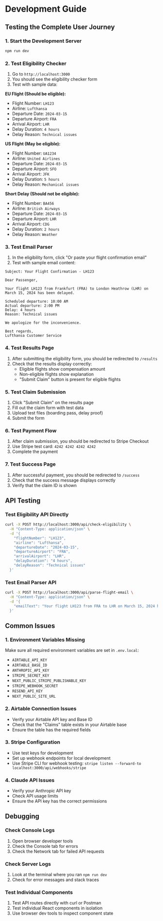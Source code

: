 # Development Guide

## Testing the Complete User Journey

### 1. Start the Development Server

```bash
npm run dev
```

### 2. Test Eligibility Checker

1. Go to `http://localhost:3000`
2. You should see the eligibility checker form
3. Test with sample data:

**EU Flight (Should be eligible):**
- Flight Number: `LH123`
- Airline: `Lufthansa`
- Departure Date: `2024-03-15`
- Departure Airport: `FRA`
- Arrival Airport: `LHR`
- Delay Duration: `4 hours`
- Delay Reason: `Technical issues`

**US Flight (May be eligible):**
- Flight Number: `UA1234`
- Airline: `United Airlines`
- Departure Date: `2024-03-15`
- Departure Airport: `SFO`
- Arrival Airport: `JFK`
- Delay Duration: `5 hours`
- Delay Reason: `Mechanical issues`

**Short Delay (Should not be eligible):**
- Flight Number: `BA456`
- Airline: `British Airways`
- Departure Date: `2024-03-15`
- Departure Airport: `LHR`
- Arrival Airport: `CDG`
- Delay Duration: `2 hours`
- Delay Reason: `Weather`

### 3. Test Email Parser

1. In the eligibility form, click "Or paste your flight confirmation email"
2. Test with sample email content:

```
Subject: Your Flight Confirmation - LH123

Dear Passenger,

Your flight LH123 from Frankfurt (FRA) to London Heathrow (LHR) on March 15, 2024 has been delayed.

Scheduled departure: 10:00 AM
Actual departure: 2:00 PM
Delay: 4 hours
Reason: Technical issues

We apologize for the inconvenience.

Best regards,
Lufthansa Customer Service
```

### 4. Test Results Page

1. After submitting the eligibility form, you should be redirected to `/results`
2. Check that the results display correctly:
   - Eligible flights show compensation amount
   - Non-eligible flights show explanation
   - "Submit Claim" button is present for eligible flights

### 5. Test Claim Submission

1. Click "Submit Claim" on the results page
2. Fill out the claim form with test data
3. Upload test files (boarding pass, delay proof)
4. Submit the form

### 6. Test Payment Flow

1. After claim submission, you should be redirected to Stripe Checkout
2. Use Stripe test card: `4242 4242 4242 4242`
3. Complete the payment

### 7. Test Success Page

1. After successful payment, you should be redirected to `/success`
2. Check that the success message displays correctly
3. Verify that the claim ID is shown

## API Testing

### Test Eligibility API Directly

```bash
curl -X POST http://localhost:3000/api/check-eligibility \
  -H "Content-Type: application/json" \
  -d '{
    "flightNumber": "LH123",
    "airline": "Lufthansa",
    "departureDate": "2024-03-15",
    "departureAirport": "FRA",
    "arrivalAirport": "LHR",
    "delayDuration": "4 hours",
    "delayReason": "Technical issues"
  }'
```

### Test Email Parser API

```bash
curl -X POST http://localhost:3000/api/parse-flight-email \
  -H "Content-Type: application/json" \
  -d '{
    "emailText": "Your flight LH123 from FRA to LHR on March 15, 2024 has been delayed by 4 hours due to technical issues."
  }'
```

## Common Issues

### 1. Environment Variables Missing

Make sure all required environment variables are set in `.env.local`:
- `AIRTABLE_API_KEY`
- `AIRTABLE_BASE_ID`
- `ANTHROPIC_API_KEY`
- `STRIPE_SECRET_KEY`
- `NEXT_PUBLIC_STRIPE_PUBLISHABLE_KEY`
- `STRIPE_WEBHOOK_SECRET`
- `RESEND_API_KEY`
- `NEXT_PUBLIC_SITE_URL`

### 2. Airtable Connection Issues

- Verify your Airtable API key and Base ID
- Check that the "Claims" table exists in your Airtable base
- Ensure the table has the required fields

### 3. Stripe Configuration

- Use test keys for development
- Set up webhook endpoints for local development
- Use Stripe CLI for webhook testing: `stripe listen --forward-to localhost:3000/api/webhooks/stripe`

### 4. Claude API Issues

- Verify your Anthropic API key
- Check API usage limits
- Ensure the API key has the correct permissions

## Debugging

### Check Console Logs

1. Open browser developer tools
2. Check the Console tab for errors
3. Check the Network tab for failed API requests

### Check Server Logs

1. Look at the terminal where you ran `npm run dev`
2. Check for error messages and stack traces

### Test Individual Components

1. Test API routes directly with curl or Postman
2. Test individual React components in isolation
3. Use browser dev tools to inspect component state
